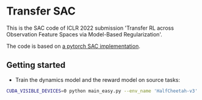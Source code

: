 # Transfer SAC
This is the SAC code of ICLR 2022 submission 'Transfer RL across Observation Feature Spaces via Model-Based Regularization'.

The code is based on [a pytorch SAC implementation](https://github.com/pranz24/pytorch-soft-actor-critic).

## Getting started ###
- Train the dynamics model and the reward model on source tasks:
```bash
CUDA_VISIBLE_DEVICES=0 python main_easy.py --env_name 'HalfCheetah-v3' --num_epoch 300 --exp_log_name exp_source_halfcheetah_0.txt
```

